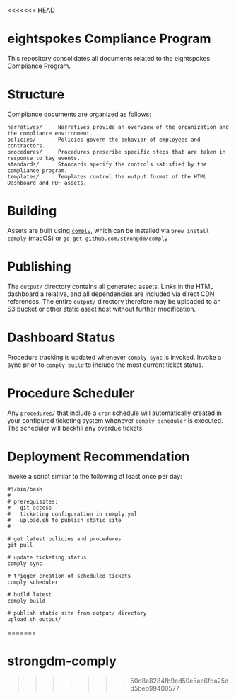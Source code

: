 <<<<<<< HEAD
# eightspokes Compliance Program

This repository consolidates all documents related to the eightspokes Compliance Program.

# Structure

Compliance documents are organized as follows:

```
narratives/     Narratives provide an overview of the organization and the compliance environment.
policies/       Policies govern the behavior of employees and contractors.
procedures/     Procedures prescribe specific steps that are taken in response to key events.
standards/      Standards specify the controls satisfied by the compliance program.
templates/      Templates control the output format of the HTML Dashboard and PDF assets.
```

# Building

Assets are built using [`comply`](https://comply.strongdm.com), which can be installed via `brew install comply` (macOS) or `go get github.com/strongdm/comply`

# Publishing

The `output/` directory contains all generated assets. Links in the HTML dashboard a relative, and all dependencies are included via direct CDN references. The entire `output/` directory therefore may be uploaded to an S3 bucket or other static asset host without further modification.

# Dashboard Status

Procedure tracking is updated whenever `comply sync` is invoked. Invoke a sync prior to `comply build` to include the most current ticket status.

# Procedure Scheduler

Any `procedures/` that include a `cron` schedule will automatically created in your configured ticketing system whenever `comply scheduler` is executed. The scheduler will backfill any overdue tickets.

# Deployment Recommendation

Invoke a script similar to the following at least once per day:

```
#!/bin/bash
#
# prerequisites:
#   git access
#   ticketing configuration in comply.yml
#   upload.sh to publish static site
#

# get latest policies and procedures
git pull

# update ticketing status
comply sync

# trigger creation of scheduled tickets
comply scheduler

# build latest
comply build

# publish static site from output/ directory
upload.sh output/
```
=======
# strongdm-comply
>>>>>>> 50d8e8284fb9ed50e5ae6fba25dd5beb99400577
